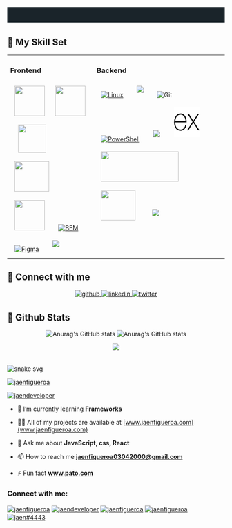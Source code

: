 <div align="center">
<img src="./header.gif" /> 
</div>

## 📌 My Skill Set

<table><tr><td valign="top" >

### Frontend

<div > 
<img width="70px" 
    height="70px" 
    style="margin: 10px"
    src="https://upload.wikimedia.org/wikipedia/commons/6/61/HTML5_logo_and_wordmark.svg"> 
<img width="70px" 
    height="70px" 
    style="margin: 10px"
    src="https://upload.wikimedia.org/wikipedia/commons/d/d5/CSS3_logo_and_wordmark.svg"> &nbsp;
 <img width="65px" 
    height="65px" 
    style="margin: 10px"
    src="https://upload.wikimedia.org/wikipedia/commons/thumb/9/99/Unofficial_JavaScript_logo_2.svg/768px-Unofficial_JavaScript_logo_2.svg.png?20141107110902"> &nbsp; &nbsp;
<img width="80px" 
    height="70px" 
    style="margin: 10px"
    src="https://upload.wikimedia.org/wikipedia/commons/a/a7/React-icon.svg"> &nbsp;
 <img width="70px" 
    height="70px" 
    style="margin: 10px"
    src="https://upload.wikimedia.org/wikipedia/commons/9/96/Sass_Logo_Color.svg"> &nbsp;
<a href="http://getbem.com/" target="_blank"><img style="margin: 10px" src="https://profilinator.rishav.dev/skills-assets/bem.svg" alt="BEM" height="65" /></a>  
 <a href="https://www.figma.com/" target="_blank"><img style="margin: 10px" src="https://profilinator.rishav.dev/skills-assets/figma-icon.svg" alt="Figma" height="65" /></a> &nbsp;
 <img  
    height="60px" 
    style="margin: 10px"
    src="https://upload.wikimedia.org/wikipedia/commons/b/b2/Bootstrap_logo.svg"> &nbsp;

</div>

</td><td valign="top" >




### Backend

<div  >  
<a href="https://www.linux.org/" target="_blank"><img style="margin: 10px" src="https://profilinator.rishav.dev/skills-assets/linux-original.svg" alt="Linux" height="65" /></a> &nbsp;
<img
    height="65px" 
    style="margin: 10px"
    src="https://upload.wikimedia.org/wikipedia/commons/4/4b/Bash_Logo_Colored.svg"> &nbsp;
<img style="margin: 10px" src="https://profilinator.rishav.dev/skills-assets/git-scm-icon.svg" alt="Git" height="70" /> &nbsp;
<a href="https://docs.microsoft.com/en-us/powershell/" target="_blank"><img style="margin: 10px" src="https://profilinator.rishav.dev/skills-assets/powershell.png" alt="PowerShell" height="65" /></a> &nbsp;
<img 
    height="70px" 
    style="margin: 10px"
    src="https://upload.wikimedia.org/wikipedia/commons/thumb/d/d9/Node.js_logo.svg/885px-Node.js_logo.svg.png?20170401104355"> &nbsp;
<img width="60px" 
    height="70px" 
    style="margin: 10px"
    src="https://raw.githubusercontent.com/devicons/devicon/master/icons/express/express-original.svg"> &nbsp; &nbsp;
<img width="180px"
    height="70px" 
    style="margin: 10px"
    src="https://upload.wikimedia.org/wikipedia/commons/9/93/MongoDB_Logo.svg"> &nbsp;
<img width="80px"
    height="70px" 
    style="margin: 10px"
    src="https://upload.wikimedia.org/wikipedia/commons/d/db/Npm-logo.svg"> &nbsp; &nbsp;
<img  
    height="60px" 
    style="margin: 10px"
    src="https://railway.app/brand/logo-dark.svg"> &nbsp;
</div>
</td></tr></table>  




## 📌 Connect with me
<div align="center">
<a href="https://github.com/jaenfigueroa" target="_blank">
<img src=https://img.shields.io/badge/github-%2324292e.svg?&style=for-the-badge&logo=github&logoColor=white alt=github style="margin-bottom: 5px;" />
</a>
<a href="https://linkedin.com/in/jaenfigueroa" target="_blank">
<img src=https://img.shields.io/badge/linkedin-%231E77B5.svg?&style=for-the-badge&logo=linkedin&logoColor=white alt=linkedin style="margin-bottom: 5px;" />
</a>
<!-- <a href="https://codepen.com/jaenfigueroa" target="_blank">
<img src=https://img.shields.io/badge/codepen-%23131417.svg?&style=for-the-badge&logo=codepen&logoColor=white alt=codepen style="margin-bottom: 5px;" />
</a> -->
<a href="https://twitter.com/JaenDeveloper" target="_blank">
<img src=https://img.shields.io/badge/twitter-%2300acee.svg?&style=for-the-badge&logo=twitter&logoColor=white alt=twitter style="margin-bottom: 5px;" />
</a>  
</div>  





## 📌 Github Stats

<div align="center">
 
![Anurag's GitHub stats](https://github-readme-stats.vercel.app/api?username=jaenfigueroa&show_icons=true)
![Anurag's GitHub stats](http://github-readme-streak-stats.herokuapp.com?user=jaenfigueroa&count_private=true&show_icons=true)

<!-- ![GitHub followers](https://img.shields.io/github/followers/jaenfigueroa?style=flat&label=FOLLOWERS)  -->
<img src="https://komarev.com/ghpvc/?username=jaenfigueroa&label=PROFILE VIEWS  &color=red&style=flat"/>

</div> 


<br/>


![snake svg](https://github.com/wavescats/wavescats/blob/output/github-contribution-grid-snake.svg)





<p align="left"> <a href="https://github.com/ryo-ma/github-profile-trophy"><img src="https://github-profile-trophy.vercel.app/?username=jaenfigueroa" alt="jaenfigueroa" /></a> </p>

<p align="left"> <a href="https://twitter.com/jaendeveloper" target="blank"><img src="https://img.shields.io/twitter/follow/jaendeveloper?logo=twitter&style=for-the-badge" alt="jaendeveloper" /></a> </p>

- 🌱 I’m currently learning **Frameworks**

- 👨‍💻 All of my projects are available at [www.jaenfigueroa.com](www.jaenfigueroa.com)

- 💬 Ask me about **JavaScript, css, React**

- 📫 How to reach me **jaenfigueroa03042000@gmail.com**

- ⚡ Fun fact **www.pato.com**

<h3 align="left">Connect with me:</h3>
<p align="left">
<a href="https://codepen.io/jaenfigueroa" target="blank"><img align="center" src="https://raw.githubusercontent.com/rahuldkjain/github-profile-readme-generator/master/src/images/icons/Social/codepen.svg" alt="jaenfigueroa" height="30" width="40" /></a>
<a href="https://twitter.com/jaendeveloper" target="blank"><img align="center" src="https://raw.githubusercontent.com/rahuldkjain/github-profile-readme-generator/master/src/images/icons/Social/twitter.svg" alt="jaendeveloper" height="30" width="40" /></a>
<a href="https://linkedin.com/in/jaenfigueroa" target="blank"><img align="center" src="https://raw.githubusercontent.com/rahuldkjain/github-profile-readme-generator/master/src/images/icons/Social/linked-in-alt.svg" alt="jaenfigueroa" height="30" width="40" /></a>
<a href="https://fb.com/jaenfigueroa" target="blank"><img align="center" src="https://raw.githubusercontent.com/rahuldkjain/github-profile-readme-generator/master/src/images/icons/Social/facebook.svg" alt="jaenfigueroa" height="30" width="40" /></a>
<a href="https://discord.gg/jaen#4443" target="blank"><img align="center" src="https://raw.githubusercontent.com/rahuldkjain/github-profile-readme-generator/master/src/images/icons/Social/discord.svg" alt="jaen#4443" height="30" width="40" /></a>
</p>





